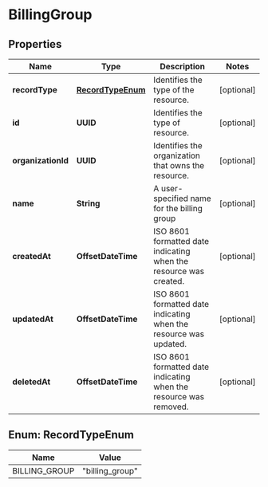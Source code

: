

# BillingGroup


## Properties

| Name | Type | Description | Notes |
|------------ | ------------- | ------------- | -------------|
|**recordType** | [**RecordTypeEnum**](#RecordTypeEnum) | Identifies the type of the resource. |  [optional] |
|**id** | **UUID** | Identifies the type of resource. |  [optional] |
|**organizationId** | **UUID** | Identifies the organization that owns the resource. |  [optional] |
|**name** | **String** | A user-specified name for the billing group |  [optional] |
|**createdAt** | **OffsetDateTime** | ISO 8601 formatted date indicating when the resource was created. |  [optional] |
|**updatedAt** | **OffsetDateTime** | ISO 8601 formatted date indicating when the resource was updated. |  [optional] |
|**deletedAt** | **OffsetDateTime** | ISO 8601 formatted date indicating when the resource was removed. |  [optional] |



## Enum: RecordTypeEnum

| Name | Value |
|---- | -----|
| BILLING_GROUP | &quot;billing_group&quot; |



